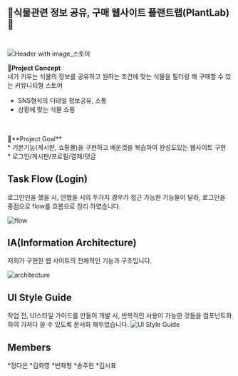 🌵식물관련 정보 공유, 구매 웹사이트 플랜트랩(PlantLab)🌵<br><br>
---
![Header with image_스토어](https://github.com/user-attachments/assets/17039e79-59b0-4460-9396-2d2fa160f71c)

💚**Project Concept** <br>
내가 키우는 식물의 정보를 공유하고 원하는 조건에 맞는 식물을 필터링 해 구매할 수 있는 커뮤니티형 스토어<br>
 - SNS형식의 디테일 정보공유, 소통<br>
 - 상황에 맞는 식물 쇼핑
<br>
<br>
💚**Project Goal** <br>
 * 기본기능(게시판, 쇼핑몰)을 구현하고 배운것을 복습하여 완성도있는 웹사이트 구현<br>
 * 로그인/게시판/프로필/결제/댓글<br>


**Task Flow (Login)** <br>
-
로그인인을 했을 시, 안했을 시의 두가지 경우가 접근 가능한 기능들이 달라, 로그인을 중점으로 flow를 흐름으로 정리 하였습니다. <br>

![flow](https://github.com/user-attachments/assets/204a5a94-51ce-4636-ad03-1a16d65fa5f1)

**IA(Information Architecture)** <br>
-
저희가 구현한 웹 사이트의 전체적인 기능과 구조입니다. 

![architecture](https://github.com/user-attachments/assets/1f39d4c5-a617-4436-8d46-40800fefa5c9)


**UI Style Guide** <br>
-
작업 전, UI스타일 가이드를 만들어 개발 시, 반복적인 사용이 가능한 것들을 컴포넌트화 하여 가져다 쓸 수 있도록 문서화 해두었습니다. 
![UI Style Guide](https://github.com/user-attachments/assets/6e4e8a5a-15ad-4133-b268-0ed02c8f33b0)

**Members** <br>
-
*정다은
*김화영
*반재형
*송주헌
*김시표

